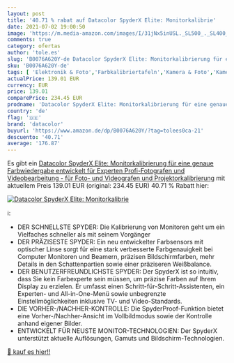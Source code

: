```yaml
---
layout: post
title: '40.71 % rabat auf Datacolor SpyderX Elite: Monitorkalibrie'
date: 2021-07-02 19:00:50
image: 'https://m.media-amazon.com/images/I/31jNx5inUSL._SL500_._SL400_.jpg'
comments: true
category: ofertas
author: 'tole.es'
slug: 'B0076A620Y-de Datacolor SpyderX Elite: Monitorkalibrierung für eine...'
sku: 'B0076A620Y-de'
tags: [ 'Elektronik & Foto','Farbkalibriertafeln','Kamera & Foto','Kamera- & Fotozubehör','Testtafeln & Referenzkarten','datacolor', ]
actualPrice: 139.01 EUR
currency: EUR
price: 139.01
comparePrice: 234.45 EUR
prodname: 'Datacolor SpyderX Elite: Monitorkalibrierung für eine genaue Farbwiedergabe entwickelt für Experten  Profi-Fotografen und Videobearbeitung - für Foto- und Videografen und Projektorkalibrierung'
country: 'de'
flag: '🇩🇪'
brand: 'datacolor'
buyurl: 'https://www.amazon.de/dp/B0076A620Y/?tag=tolees0ca-21'
descuento: '40.71'
average: '176.87'
---
```


Es gibt ein [Datacolor SpyderX Elite: Monitorkalibrierung für eine genaue Farbwiedergabe entwickelt für Experten  Profi-Fotografen und Videobearbeitung - für Foto- und Videografen und Projektorkalibrierung](https://www.amazon.de/dp/B0076A620Y/?tag=tolees0ca-21) mit aktuellem Preis 139.01 EUR (original: 234.45 EUR) 40.71 % Rabatt hier:

[![Datacolor SpyderX Elite: Monitorkalibrie](https://m.media-amazon.com/images/I/31jNx5inUSL._SL500_._SL400_.jpg)](https://www.amazon.de/dp/B0076A620Y/?tag=tolees0ca-21)

ℹ️:

- DER SCHNELLSTE SPYDER: Die Kalibrierung von Monitoren geht um ein Vielfaches schneller als mit seinem Vorgänger
- DER PRÄZISESTE SPYDER: Ein neu entwickelter Farbsensors mit optischer Linse sorgt für eine stark verbesserte Farbgenauigkeit bei Computer Monitoren und Beamern, präzisen Bildschirmfarben, mehr Details in den Schattenpartien sowie einer präziseren Weißbalance.
- DER BENUTZERFREUNDLICHSTE SPYDER: Der SpyderX ist so intuitiv, dass Sie kein Farbexperte sein müssen, um präzise Farben auf Ihrem Display zu erzielen. Er umfasst einen Schritt-für-Schritt-Assistenten, ein Experten- und All-in-One-Menü sowie unbegrenzte Einstellmöglichkeiten inklusive TV- und Video-Standards.
- DIE VORHER-/NACHHER-KONTROLLE: Die SpyderProof-Funktion bietet eine Vorher-/Nachher-Ansicht im Vollbildmodus sowie der Kontrolle anhand eigener Bilder.
- ENTWICKELT FÜR NEUSTE MONITOR-TECHNOLOGIEN: Der SpyderX unterstützt aktuelle Auflösungen, Gamuts und Bildschirm-Technologien.

[🛒 kauf es hier!!](https://www.amazon.de/dp/B0076A620Y/?tag=tolees0ca-21)
